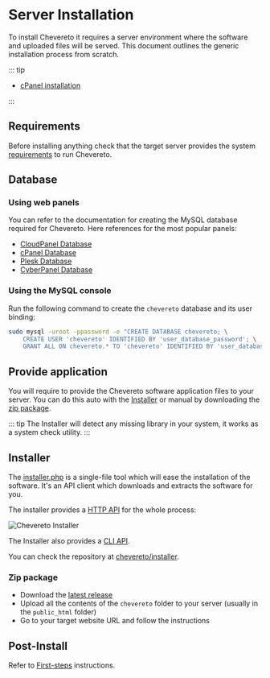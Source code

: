 # Server Installation

To install Chevereto it requires a server environment where the software and uploaded files will be served. This document outlines the generic installation process from scratch.

::: tip

* [cPanel installation](cpanel.md)

:::

## Requirements

Before installing anything check that the target server provides the system [requirements](../server/requirements.md) to run Chevereto.

## Database

### Using web panels

You can refer to the documentation for creating the MySQL database required for Chevereto. Here references for the most popular panels:

* [CloudPanel Database](https://www.cloudpanel.io/docs/cloudpanel-ce/frontend-area/databases)
* [cPanel Database](https://docs.cpanel.net/cpanel/databases/mysql-databases/)
* [Plesk Database](https://docs.plesk.com/en-US/obsidian/customer-guide/website-databases/creating-databases.65157/)
* [CyberPanel Database](https://cyberpanel.net/docs/view-and-manage-databases-table-from-cloud-platform/)

### Using the MySQL console

Run the following command to create the `chevereto` database and its user binding:

```sh
sudo mysql -uroot -ppassword -e "CREATE DATABASE chevereto; \
    CREATE USER 'chevereto' IDENTIFIED BY 'user_database_password'; \
    GRANT ALL ON chevereto.* TO 'chevereto' IDENTIFIED BY 'user_database_password';"
```

## Provide application

You will require to provide the Chevereto software application files to your server. You can do this auto with the [Installer](#installer) or manual by downloading the [zip package](#zip-package).

::: tip
The Installer will detect any missing library in your system, it works as a system check utility.
:::

## Installer

The [installer.php](https://chevereto.com/download/file/installer) is a single-file tool which will ease the installation of the software. It's an API client which downloads and extracts the software for you.

The installer provides a [HTTP API](https://github.com/chevereto/installer/blob/master/HTTP.md) for the whole process:

![Chevereto Installer](https://camo.githubusercontent.com/1c1a868703419338eb6b01802270171b4bbb134d/68747470733a2f2f63686576657265746f2e636f6d2f7372632f696d672f696e7374616c6c65722f73637265656e2d76322e706e673f3230313930363233)

The Installer also provides a [CLI API](https://github.com/chevereto/installer/blob/master/CLI.md).

You can check the repository at [chevereto/installer](https://github.com/chevereto/installer).

### Zip package

* Download the [latest release](https://chevereto.com/panel/downloads)
* Upload all the contents of the `chevereto` folder to your server (usually in the `public_html` folder)
* Go to your target website URL and follow the instructions

## Post-Install

Refer to [First-steps](../../manual/first-steps/README.md) instructions.
